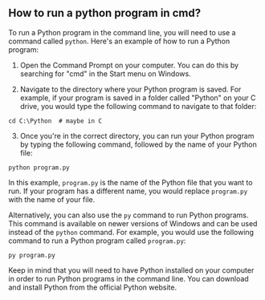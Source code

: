 ## How to run a python program in cmd?

To run a Python program in the command line, you will need to use a command called `python`. Here's an example of how to run a Python program:

1.  Open the Command Prompt on your computer. You can do this by searching for "cmd" in the Start menu on Windows.
    
2.  Navigate to the directory where your Python program is saved. For example, if your program is saved in a folder called "Python" on your C drive, you would type the following command to navigate to that folder:
    
```
cd C:\Python  # maybe in C
```

3.  Once you're in the correct directory, you can run your Python program by typing the following command, followed by the name of your Python file:

```
python program.py
```

In this example, `program.py` is the name of the Python file that you want to run. If your program has a different name, you would replace `program.py` with the name of your file.

Alternatively, you can also use the `py` command to run Python programs. This command is available on newer versions of Windows and can be used instead of the `python` command. For example, you would use the following command to run a Python program called `program.py`:

```
py program.py
```

Keep in mind that you will need to have Python installed on your computer in order to run Python programs in the command line. You can download and install Python from the official Python website.